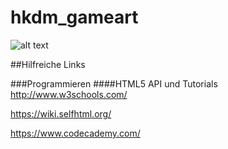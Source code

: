 # hkdm_gameart
![alt text](https://upload.wikimedia.org/wikipedia/commons/d/dd/Muybridge_race_horse_animated.gif "")

##Hilfreiche Links

###Programmieren
####HTML5 API und Tutorials
http://www.w3schools.com/

https://wiki.selfhtml.org/

https://www.codecademy.com/

